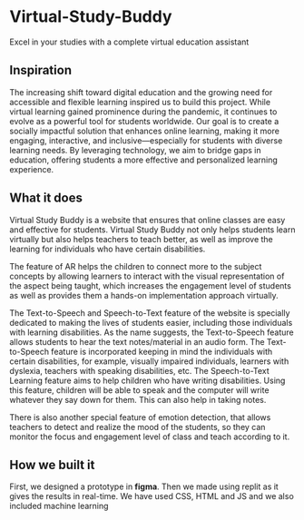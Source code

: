 # Virtual-Study-Buddy
Excel in your studies with a complete virtual education assistant

## Inspiration
The increasing shift toward digital education and the growing need for accessible and flexible learning inspired us to build this project. While virtual learning gained prominence during the pandemic, it continues to evolve as a powerful tool for students worldwide. Our goal is to create a socially impactful solution that enhances online learning, making it more engaging, interactive, and inclusive—especially for students with diverse learning needs. By leveraging technology, we aim to bridge gaps in education, offering students a more effective and personalized learning experience.

## What it does
Virtual Study Buddy is a website that ensures that online classes are easy and effective for students. Virtual Study Buddy not only helps students learn virtually but also helps teachers to teach better, as well as improve the learning for individuals who have certain disabilities. 

The feature of AR helps the children to connect more to the subject concepts by allowing learners to interact with the visual representation of the aspect being taught, which increases the engagement level of students as well as provides them a hands-on implementation approach virtually.

The Text-to-Speech and Speech-to-Text feature of the website is specially dedicated to making the lives of students easier, including those individuals with learning disabilities. As the name suggests, the Text-to-Speech feature allows students to hear the text notes/material in an audio form. The Text-to-Speech feature is incorporated keeping in mind the individuals with certain disabilities, for example, visually impaired individuals, learners with dyslexia, teachers with speaking disabilities, etc.
The Speech-to-Text Learning feature aims to help children who have writing disabilities. Using this feature, children will be able to speak and the computer will write whatever they say down for them. This can also help in taking notes.

There is also another special feature of emotion detection, that allows teachers to detect and realize the mood of the students, so they can monitor the focus and engagement level of class and teach according to it. 

## How we built it
First, we designed a prototype in **figma**. Then we made using replit as it gives the results in real-time. We have used CSS, HTML and JS and we also included machine learning 
